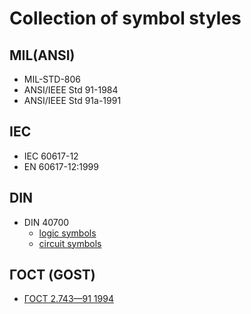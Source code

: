 # Collection of symbol styles

## MIL(ANSI)

 * MIL-STD-806
 * ANSI/IEEE Std 91-1984
 * ANSI/IEEE Std 91a-1991

## IEC

 * IEC 60617-12
 * EN 60617-12:1999

## DIN

  * DIN 40700
    * [logic symbols](https://commons.wikimedia.org/wiki/Category:DIN_40700)
    * [circuit symbols](https://commons.wikimedia.org/wiki/Category:DIN_circuit_symbols)

## ГОСТ (GOST)

 * [ГОСТ 2.743—91 1994](http://electron.faculty.ifmo.ru/cons/2.743-91%20oct1994.pdf)

